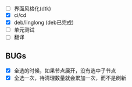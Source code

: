 -[ ] 界面风格化(dtk)
-[x] ci/cd
-[x] deb/linglong (deb已完成)
-[ ] 单元测试
-[ ] 翻译

## BUGs

- [x] 全选的时候，如果节点展开，没有选中子节点
- [x] 全选一次，待清理数量就会累加一次，而不是刷新

